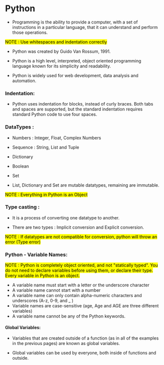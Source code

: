 # Python

- Programming is the ability to provide a computer, with a set of instructions in a particular language, that it can understand and perform those operations.

<mark>NOTE : Use whitespaces and indentation correctly</mark>

- Python was created by Guido Van Rossum, 1991.

- Python is a high level, interpreted, object oriented programming language known for its simplicity and readability. 

- Python is widely used for web development, data analysis and automation.

### Indentation:

- Python uses indentation for blocks, instead of curly braces. Both tabs and spaces are supported, but the standard indentation requires standard Python code to use four spaces.

### DataTypes :

- Numbers : Integer, Float, Complex Numbers
- Sequence : String, List and Tuple
- Dictionary
- Boolean
- Set

- List, Dictionary and Set are mutable datatypes, remaining are immutable.

<mark>NOTE : Everything in Python is an Object</mark>

### Type casting :

- It is a process of converting one datatype to another.

- There are two types : Implicit conversion and Explicit conversion.

<mark>NOTE : If datatypes are not compatible for conversion, python will throw an error (Type error)</mark>


### Python - Variable Names:

<mark>NOTE : Python is completely object oriented, and not "statically typed". You do not need to declare variables before using them, or declare their type. Every variable in Python is an object.</mark>

- A variable name must start with a letter or the underscore character
- A variable name cannot start with a number
- A variable name can only contain alpha-numeric characters and underscores (A-z, 0-9, and _ )
- Variable names are case-sensitive (age, Age and AGE are three different variables)
- A variable name cannot be any of the Python keywords.


#### Global Variables:

- Variables that are created outside of a function (as in all of the examples in the previous pages) are known as global variables.

- Global variables can be used by everyone, both inside of functions and outside.
